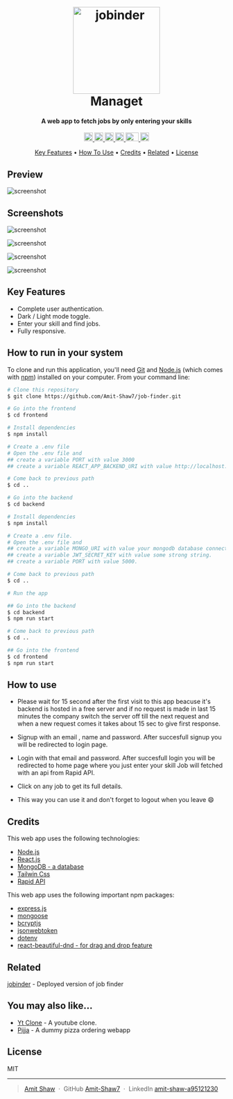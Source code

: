 
<h1 align="center">
  <br>
  <a href="https://jobinder.vercel.app/"><img src="https://res.cloudinary.com/amitkumarshaw/image/upload/v1696526044/logo_f2rq5k.png" alt="jobinder" width="200"></a>
  <br>
  Managet
  <br>
</h1>

<h4 align="center">A web app to fetch jobs by only entering your skills</h4>

<p align="center">
  <a href="https://react.dev/">
    <img width="20px" src="https://cdn.freebiesupply.com/logos/large/2x/react-1-logo-svg-vector.svg" alt="React">
  </a>
  
  <a href="https://nodejs.org/en">
  <img width="20px" src="https://cdn.freebiesupply.com/logos/large/2x/nodejs-icon-logo-svg-vector.svg" alt="Node js">
  </a>
  
  <a href="https://www.mongodb.com/">
      <img height="20px" src="https://1000logos.net/wp-content/uploads/2020/08/MongoDB-Emblem-640x400.jpg" alt="mongo db">
  </a>
  
  <a href="https://expressjs.com/">
    <img height="20px" src="https://www.vectorlogo.zone/logos/expressjs/expressjs-icon.svg" alt="express js">
  </a>
  
   <a href="https://tailwindcss.com/">
    <img height="20px" width="30px" src="https://w7.pngwing.com/pngs/293/485/png-transparent-tailwind-css-hd-logo.png">
  </a>
  
   <a href="https://jwt.io/">
    <img height="20px" src="https://jwt.io/img/pic_logo.svg" alt="express js">
  </a>
</p>

<p align="center">
  <a href="#key-features">Key Features</a> •
  <a href="#how-to-use">How To Use</a> •
  <a href="#credits">Credits</a> •
  <a href="#related">Related</a> •
  <a href="#license">License</a>
</p>

## Preview

![screenshot](https://res.cloudinary.com/amitkumarshaw/image/upload/v1693977564/managetScreenRecordingFinal_qljspy.gif)

## Screenshots

![screenshot](https://res.cloudinary.com/amitkumarshaw/image/upload/v1693944696/LoginPageScreenshot_zrsyzm.png)

![screenshot](https://res.cloudinary.com/amitkumarshaw/image/upload/v1693944698/AddingTaskScreenshot_ly48ps.png)

![screenshot](https://res.cloudinary.com/amitkumarshaw/image/upload/v1693945359/HomepageScreenshot_aou1wn.jpg)

![screenshot](https://res.cloudinary.com/amitkumarshaw/image/upload/v1693945222/lightmodeScreenshot_a2fvdt.jpg)

## Key Features


* Complete user authentication.
* Dark / Light mode toggle.
* Enter your skill and find jobs.
* Fully responsive.


## How to run in your system

To clone and run this application, you'll need [Git](https://git-scm.com) and [Node.js](https://nodejs.org/en/download/) (which comes with [npm](http://npmjs.com)) installed on your computer. From your command line:

```bash
# Clone this repository
$ git clone https://github.com/Amit-Shaw7/job-finder.git

# Go into the frontend
$ cd frontend

# Install dependencies
$ npm install

# Create a .env file
# Open the .env file and 
## create a variable PORT with value 3000
## create a variable REACT_APP_BACKEND_URI with value http://localhost:5000

# Come back to previous path
$ cd ..

# Go into the backend
$ cd backend

# Install dependencies
$ npm install

# Create a .env file.
# Open the .env file and
## create a variable MONGO_URI with value your mongodb database connection uri.
## create a variable JWT_SECRET_KEY with value some strong string. 
## create a variable PORT with value 5000.

# Come back to previous path
$ cd ..

# Run the app

## Go into the backend
$ cd backend
$ npm run start

# Come back to previous path
$ cd .. 

## Go into the frontend
$ cd frontend
$ npm run start
```

## How to use

- Please wait for 15 second after the first visit to this app beacuse it's backend is hosted in a free server and if no request is made in last 15 minutes the company switch the server off till the next request and when a new request comes it takes about 15 sec to give first response.


- Signup with an email , name and password. After succesfull signup you will be redirected to login page.

- Login with that email and password. After succesfull login you will be redirected to home page where you just enter your skill Job will fetched with an api from Rapid API.

- Click on any job to get its full details.

- This way you can use it and don't forget to logout when you leave 😄

## Credits

This web app uses the following technologies:

- [Node.js](https://nodejs.org/)
- [React.js ](https://react.dev/)
- [MongoDB - a database](https://www.mongodb.com/)
- [Tailwin Css](https://tailwindcss.com/)
- [Rapid API](https://rapidapi.com/)

This web app uses the following important npm packages:

- [express.js](https://expressjs.com//)
- [mongoose ](https://mongoosejs.com/)
- [bcryptjs](https://www.npmjs.com/package/bcryptjs)
- [jsonwebtoken](https://jwt.io/)
- [dotenv](https://www.npmjs.com/package/dotenv)
- [react-beautiful-dnd - for drag and drop feature](https://www.npmjs.com/package/react-beautiful-dnd)

## Related

[jobinder](https://jobinder.vercel.app/) - Deployed version of job finder


## You may also like...

- [Yt Clone](https://github.com/Amit-Shaw7/yt-clone-frontend) - A youtube clone.
- [Pijja](https://github.com/Amit-Shaw7/pizzaApp---Frontend) - A dummy pizza ordering webapp

## License

MIT

---

> [Amit Shaw](https://amitshaw.vercel.app) &nbsp;&middot;&nbsp;
> GitHub [Amit-Shaw7](https://github.com/Amit-Shaw7) &nbsp;&middot;&nbsp;
> LinkedIn [amit-shaw-a95121230](https://www.linkedin.com/in/amit-shaw-a95121230/)

